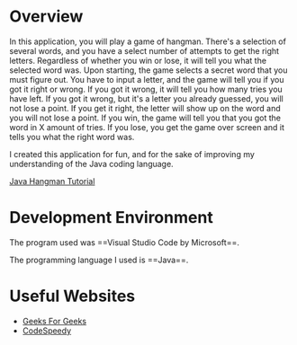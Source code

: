 # Overview

In this application, you will play a game of hangman. There's a selection of several words, and you have a select number of attempts to get the right letters. Regardless of whether you win or lose, it will tell you what the selected word was. Upon starting, the game selects a secret word that you must figure out. You have to input a letter, and the game will tell you if you got it right or wrong. If you got it wrong, it will tell you how many tries you have left. If you got it wrong, but it's a letter you already guessed, you will not lose a point. If you get it right, the letter will show up on the word and you will not lose a point. If you win, the game will tell you that you got the word in X amount of tries. If you lose, you get the game over screen and it tells you what the right word was.

I created this application for fun, and for the sake of improving my understanding of the Java coding language.

[Java Hangman Tutorial](https://youtu.be/VALCXLUzjBk)

# Development Environment

The program used was ==Visual Studio Code by Microsoft==.

The programming language I used is ==Java==.

# Useful Websites

* [Geeks For Geeks](https://www.geeksforgeeks.org/hangman-game-in-java/)
* [CodeSpeedy](https://www.codespeedy.com/hangman-game-in-java/)